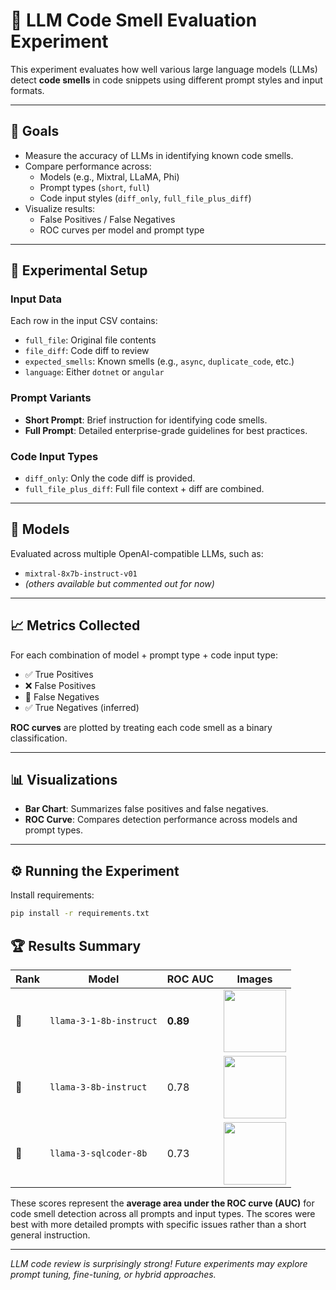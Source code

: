 # 🔬 LLM Code Smell Evaluation Experiment

This experiment evaluates how well various large language models (LLMs) detect **code smells** in code snippets using different prompt styles and input formats.

---

## 🎯 Goals

- Measure the accuracy of LLMs in identifying known code smells.
- Compare performance across:
  - Models (e.g., Mixtral, LLaMA, Phi)
  - Prompt types (`short`, `full`)
  - Code input styles (`diff_only`, `full_file_plus_diff`)
- Visualize results:
  - False Positives / False Negatives
  - ROC curves per model and prompt type

---

## 🧪 Experimental Setup

### Input Data

Each row in the input CSV contains:

- `full_file`: Original file contents
- `file_diff`: Code diff to review
- `expected_smells`: Known smells (e.g., `async`, `duplicate_code`, etc.)
- `language`: Either `dotnet` or `angular`

### Prompt Variants

- **Short Prompt**: Brief instruction for identifying code smells.
- **Full Prompt**: Detailed enterprise-grade guidelines for best practices.

### Code Input Types

- `diff_only`: Only the code diff is provided.
- `full_file_plus_diff`: Full file context + diff are combined.

---

## 🧠 Models

Evaluated across multiple OpenAI-compatible LLMs, such as:

- `mixtral-8x7b-instruct-v01`
- *(others available but commented out for now)*

---

## 📈 Metrics Collected

For each combination of model + prompt type + code input type:

- ✅ True Positives
- ❌ False Positives
- 🚫 False Negatives
- ✅ True Negatives (inferred)

**ROC curves** are plotted by treating each code smell as a binary classification.

---

## 📊 Visualizations

- **Bar Chart**: Summarizes false positives and false negatives.
- **ROC Curve**: Compares detection performance across models and prompt types.

---

## ⚙️ Running the Experiment

Install requirements:

```bash
pip install -r requirements.txt
```

## 🏆 Results Summary

| Rank | Model                     | ROC AUC | Images |
|------|---------------------------|---------|--------|
| 🥇   | `llama-3-1-8b-instruct`    | **0.89** | <img src="https://github.com/user-attachments/assets/db6851c9-c30e-4671-bd85-518413e99d13" width="100" /> |
| 🥈   | `llama-3-8b-instruct`      | 0.78    | <img src="https://github.com/user-attachments/assets/9b946e0b-130f-4541-8469-90010ee5a296" width="100" /> |
| 🥉   | `llama-3-sqlcoder-8b`      | 0.73    | <img src="https://github.com/user-attachments/assets/c8221582-b8ee-43ec-af6c-9a8eaee74f2d" width="100" /> |


These scores represent the **average area under the ROC curve (AUC)** for code smell detection across all prompts and input types.
The scores were best with more detailed prompts with specific issues rather than a short general instruction.




---

*LLM code review is surprisingly strong! Future experiments may explore prompt tuning, fine-tuning, or hybrid approaches.*


